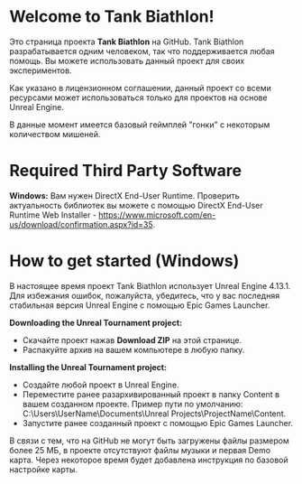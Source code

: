 # Welcome to Tank Biathlon!
Это страница проекта **Tank Biathlon** на GitHub. Tank Biathlon разрабатывается одним человеком, так что поддерживается любая помощь. Вы можете использовать данный проект для своих экспериментов.

Как указано в лицензионном соглашении, данный проект со всеми ресурсами может использоваться только для проектов на основе Unreal Engine.

В данные момент имеется базовый геймплей "гонки" с некоторым количеством мишеней.

# Required Third Party Software
**Windows:**
Вам нужен DirectX End-User Runtime. Проверить актуальность библиотек вы можете с помощью DirectX End-User Runtime Web Installer - https://www.microsoft.com/en-us/download/confirmation.aspx?id=35.

# How to get started (Windows)
В настоящее время проект Tank Biathlon использует Unreal Engine 4.13.1. Для избежания ошибок, пожалуйста, убедитесь, что у вас последняя стабильная версия Unreal Engine с помощью Epic Games Launcher.

**Downloading the Unreal Tournament project:**
- Скачайте проект нажав **Download ZIP** на этой странице.
- Распакуйте архив на вашем компьютере в любую папку.  

**Installing the Unreal Tournament project:**
- Создайте любой проект в Unreal Engine.
- Переместите ранее разархивированный проект в папку Content в вашем созданном проекте. Пример пути по умолчанию: C:\Users\UserName\Documents\Unreal Projects\ProjectName\Content.
- Запустите ранее созданный проект с помощью Epic Games Launcher.

В связи с тем, что на GitHub не могут быть загружены файлы размером более 25 МБ, в проекте отсутствуют файлы музыки и первая Demo карта.
Через некоторое время будет добавлена инструкция по базовой настройке карты.
